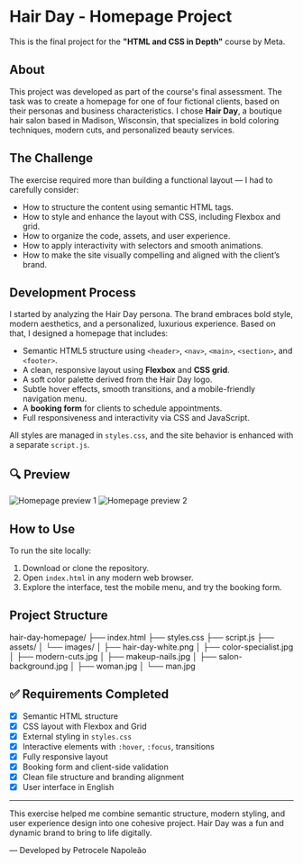 # Hair Day - Homepage Project

This is the final project for the **"HTML and CSS in Depth"** course by Meta.

## About

This project was developed as part of the course's final assessment. The task was to create a homepage for one of four fictional clients, based on their personas and business characteristics. I chose **Hair Day**, a boutique hair salon based in Madison, Wisconsin, that specializes in bold coloring techniques, modern cuts, and personalized beauty services.

## The Challenge

The exercise required more than building a functional layout — I had to carefully consider:

- How to structure the content using semantic HTML tags.
- How to style and enhance the layout with CSS, including Flexbox and grid.
- How to organize the code, assets, and user experience.
- How to apply interactivity with selectors and smooth animations.
- How to make the site visually compelling and aligned with the client’s brand.

## Development Process

I started by analyzing the Hair Day persona. The brand embraces bold style, modern aesthetics, and a personalized, luxurious experience. Based on that, I designed a homepage that includes:

- Semantic HTML5 structure using `<header>`, `<nav>`, `<main>`, `<section>`, and `<footer>`.
- A clean, responsive layout using **Flexbox** and **CSS grid**.
- A soft color palette derived from the Hair Day logo.
- Subtle hover effects, smooth transitions, and a mobile-friendly navigation menu.
- A **booking form** for clients to schedule appointments.
- Full responsiveness and interactivity via CSS and JavaScript.

All styles are managed in `styles.css`, and the site behavior is enhanced with a separate `script.js`.

## 🔍 Preview

![Homepage preview 1](https://github.com/pietronapoleao/hair-day-homepage/blob/main/assets/images/demo1.jpg)
![Homepage preview 2](https://github.com/pietronapoleao/hair-day-homepage/blob/main/assets/images/demo2.jpg)

## How to Use

To run the site locally:

1. Download or clone the repository.
2. Open `index.html` in any modern web browser.
3. Explore the interface, test the mobile menu, and try the booking form.

## Project Structure



hair-day-homepage/ 
├── index.html 
├── styles.css 
├── script.js 
├── assets/ 
│ └── images/ 
│ ├── hair-day-white.png 
│ ├── color-specialist.jpg 
│ ├── modern-cuts.jpg 
│ ├── makeup-nails.jpg 
│ ├── salon-background.jpg 
│ ├── woman.jpg 
│ └── man.jpg


## ✅ Requirements Completed

- [x] Semantic HTML structure
- [x] CSS layout with Flexbox and Grid
- [x] External styling in `styles.css`
- [x] Interactive elements with `:hover`, `:focus`, transitions
- [x] Fully responsive layout
- [x] Booking form and client-side validation
- [x] Clean file structure and branding alignment
- [x] User interface in English

---

This exercise helped me combine semantic structure, modern styling, and user experience design into one cohesive project. Hair Day was a fun and dynamic brand to bring to life digitally.

— Developed by Petrocele Napoleão